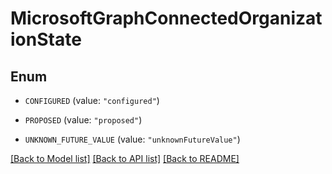# MicrosoftGraphConnectedOrganizationState

## Enum


* `CONFIGURED` (value: `"configured"`)

* `PROPOSED` (value: `"proposed"`)

* `UNKNOWN_FUTURE_VALUE` (value: `"unknownFutureValue"`)


[[Back to Model list]](../README.md#documentation-for-models) [[Back to API list]](../README.md#documentation-for-api-endpoints) [[Back to README]](../README.md)


